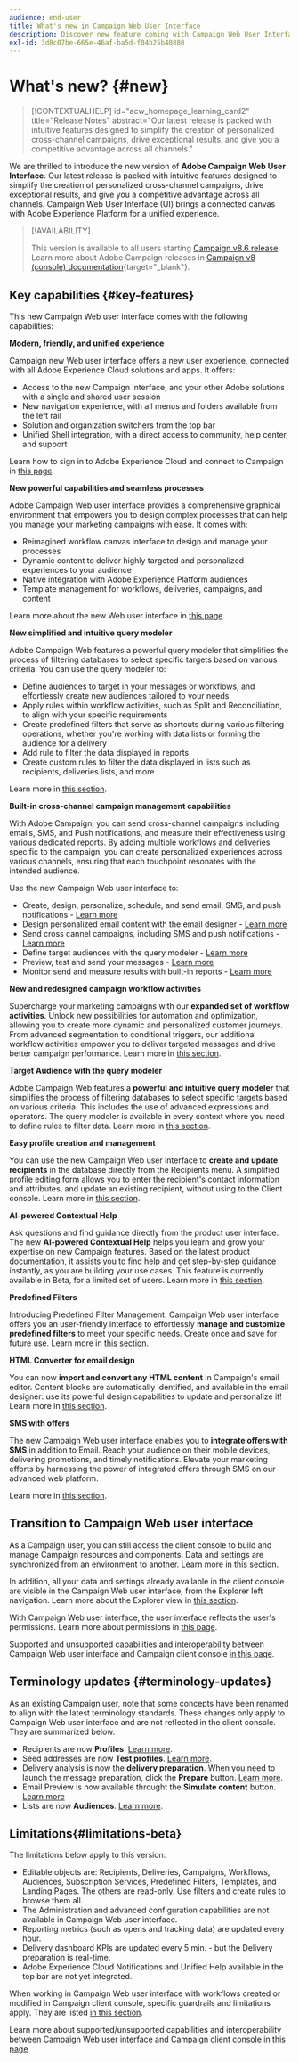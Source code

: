 ```yaml
---
audience: end-user
title: What's new in Campaign Web User Interface
description: Discover new feature coming with Campaign Web User Interface
exl-id: 3d8c07be-665e-46af-ba5d-f04b25b40880
---
```


# What's new? {#new}

>[!CONTEXTUALHELP]
>id="acw_homepage_learning_card2"
>title="Release Notes"
>abstract="Our latest release is packed with intuitive features designed to simplify the creation of personalized cross-channel campaigns, drive exceptional results, and give you a competitive advantage across all channels."

We are thrilled to introduce the new version of **Adobe Campaign Web User Interface**. Our latest release is packed with intuitive features designed to simplify the creation of personalized cross-channel campaigns, drive exceptional results, and give you a competitive advantage across all channels. Campaign Web User Interface (UI) brings a connected canvas with Adobe Experience Platform for a unified experience. 


>[!AVAILABILITY]
>
>This version is available to all users starting [Campaign v8.6 release](https://experienceleague.adobe.com/docs/campaign/campaign-v8/releases/release-notes.html). Learn more about Adobe Campaign releases in [Campaign v8 (console) documentation](https://experienceleague.adobe.com/docs/campaign/campaign-v8/releases/upgrades.html){target="_blank"}.


## Key capabilities {#key-features}

This new Campaign Web user interface comes with the following capabilities:

**Modern, friendly, and unified experience**

Campaign new Web user interface offers a new user experience, connected with all Adobe Experience Cloud solutions and apps. It offers:

* Access to the new Campaign interface, and your other Adobe solutions with a single and shared user session
* New navigation experience, with all menus and folders available from the left rail
* Solution and organization switchers from the top bar
* Unified Shell integration, with a direct access to community, help center, and support

Learn how to sign in to Adobe Experience Cloud and connect to Campaign in [this page](../get-started/connect-to-campaign.md).


**New powerful capabilities and seamless processes**

Adobe Campaign Web user interface provides a comprehensive graphical environment that empowers you to design complex processes that can help you manage your marketing campaigns with ease. It comes with:

* Reimagined workflow canvas interface to design and manage your processes
* Dynamic content to deliver highly targeted and personalized experiences to your audience
* Native integration with Adobe Experience Platform audiences
* Template management for workflows, deliveries, campaigns, and content

Learn more about the new Web user interface in [this page](../get-started/user-interface.md).

**New simplified and intuitive query modeler**

Adobe Campaign Web features a powerful query modeler that simplifies the process of filtering databases to select specific targets based on various criteria. You can use the query modeler to:

* Define audiences to target in your messages or workflows, and effortlessly create new audiences tailored to your needs
* Apply rules within workflow activities, such as Split and Reconciliation, to align with your specific requirements
* Create predefined filters that serve as shortcuts during various filtering operations, whether you're working with data lists or forming the audience for a delivery
* Add rule to filter the data displayed in reports
* Create custom rules to filter the data displayed in lists such as recipients, deliveries lists, and more

Learn more in [this section](../query/query-modeler-overview.md).


**Built-in cross-channel campaign management capabilities**

With Adobe Campaign, you can send cross-channel campaigns including emails, SMS, and Push notifications, and measure their effectiveness using various dedicated reports. By adding multiple workflows and deliveries specific to the campaign, you can create personalized experiences across various channels, ensuring that each touchpoint resonates with the intended audience. 

Use the new Campaign Web user interface to:

* Create, design, personalize, schedule, and send email, SMS, and push notifications - [Learn more](../msg/gs-messages.md)
* Design personalized email content with the email designer - [Learn more](../email/edit-content.md)
* Send cross cannel campaigns, including SMS and push notifications - [Learn more](../workflows/activities/channels.md)
* Define target audiences with the query modeler - [Learn more](../audience/about-recipients.md)
* Preview, test and send your messages - [Learn more](../monitor/prepare-send.md)
* Monitor send and measure results with built-in reports - [Learn more](../reporting/delivery-reports.md)



**New and redesigned campaign workflow activities**

Supercharge your marketing campaigns with our **expanded set of workflow activities**. Unlock new possibilities for automation and optimization, allowing you to create more dynamic and personalized customer journeys. From advanced segmentation to conditional triggers, our additional workflow activities empower you to deliver targeted messages and drive better campaign performance. Learn more in [this section](../workflows/gs-workflows.md).


**Target Audience with the query modeler**

Adobe Campaign Web features a **powerful and intuitive query modeler** that simplifies the process of filtering databases to select specific targets based on various criteria. This includes the use of advanced expressions and operators. The query modeler is available in every context where you need to define rules to filter data. Learn more in [this section](../query/query-modeler-overview.md).

**Easy profile creation and management**

You can use the new Campaign Web user interface to **create and update recipients** in the database directly from the Recipients menu. A simplified profile editing form allows you to enter the recipient's contact information and attributes, and update an existing recipient, without using to the Client console. Learn more in [this section](../audience/about-recipients.md).

<!--
* Adobe Experience Manager (AEM) Integration
    
    With our AEM integration extended to web UI, you can easily manage assets and synchronize full HTML templates, empowering you to create captivating digital experiences without any hassle. 
    
    Elevate and streamline your content management capabilities on the web UI with this integration to boost productivity.
-->
<!--
* **Gen AI for Email content**

    Say goodbye to manual content creation and hello to efficient, data-driven campaigns with the power of Gen AI.  Our Gen AI technology utilizes advanced algorithms to **generate highly engaging and personalized content**. Drive higher open rates, click-through rates, and conversions with Gen AI's intelligent content generation. Stay ahead of the competition and elevate your email marketing game with Gen AI on email content.

    Learn more in [this section](../email/generative-gs.md).
-->

**AI-powered Contextual Help**

Ask questions and find guidance directly from the product user interface. The new **AI-powered Contextual Help** helps you learn and grow your expertise on new Campaign features. Based on the latest product documentation, it assists you to find help and get step-by-step guidance instantly, as you are building your use cases. This feature is currently available in Beta, for a limited set of users. Learn more in [this section](../get-started/using-ai.md).

**Predefined Filters**
    
Introducing Predefined Filter Management. Campaign Web user interface offers you an user-friendly interface to effortlessly **manage and customize predefined filters** to meet your specific needs. Create once and save for future use. Learn more in [this section](../get-started/predefined-filters.md).

**HTML Converter for email design**

You can now **import and convert any HTML content** in Campaign's email editor. Content blocks are automatically identified, and available in the email designer: use its powerful design capabilities to update and personalize it! Learn more in [this section](../email/existing-content.md).


**SMS with offers**

The new Campaign Web user interface enables you to **integrate offers with SMS** in addition to Email. Reach your audience on their mobile devices, delivering promotions, and timely notifications. Elevate your marketing efforts by harnessing the power of integrated offers through SMS on our advanced web platform.
   
Learn more in [this section](../msg/offers.md).

## Transition to Campaign Web user interface

As a Campaign user, you can still access the client console to build and manage Campaign resources and components. Data and settings are synchronized from an environment to another. Learn more in [this section](../get-started/get-started.md#ac-client).

In addition, all your data and settings already available in the client console are visible in the Campaign Web user interface, from the Explorer left navigation. Learn more about the Explorer view in [this section](../get-started/user-interface.md#user-interface-explorer).

With Campaign Web user interface, the user interface reflects the user's permissions. Learn more about permissions in [this page](../get-started/permissions.md).

Supported and unsupported capabilities and interoperability between Campaign Web user interface and Campaign client console [in this page](../get-started/capability-matrix.md). 

## Terminology updates {#terminology-updates}

As an existing Campaign user, note that some concepts have been renamed to align with the latest terminology standards. These changes only apply to Campaign Web user interface and are not reflected in the client console. They are summarized below.

* Recipients are now **Profiles**. [Learn more](../audience/gs-audiences-recipients.md).
* Seed addresses are now **Test profiles**. [Learn more](../preview-test/test-deliveries.md).
* Delivery analysis is now the **delivery preparation**. When you need to launch the message preparation, click the **Prepare** button. [Learn more](../monitor/prepare-send.md).
* Email Preview is now available throught the **Simulate content** button. [Learn more](../preview-test/preview-test.md)
* Lists are now **Audiences**. [Learn more](../audience/gs-audiences-recipients.md).

## Limitations{#limitations-beta}

The limitations below apply to this version:

* Editable objects are: Recipients, Deliveries, Campaigns, Workflows, Audiences, Subscription Services, Predefined Filters, Templates, and Landing Pages. The others are read-only. Use filters and create rules to browse them all.
* The Administration and advanced configuration capabilities are not available in Campaign Web user interface.
* Reporting metrics (such as opens and tracking data) are updated every hour.
* Delivery dashboard KPIs are updated every 5 min. - but the Delivery preparation is real-time.
* Adobe Experience Cloud Notifications and Unified Help available in the top bar are not yet integrated.

When working in Campaign Web user interface with workflows created or modified in Campaign client console, specific guardrails and limitations apply. They are listed [in this section](../get-started/guardrails.md).

Learn more about supported/unsupported capabilities and interoperability between Campaign Web user interface and Campaign client console [in this page](../get-started/capability-matrix.md). 